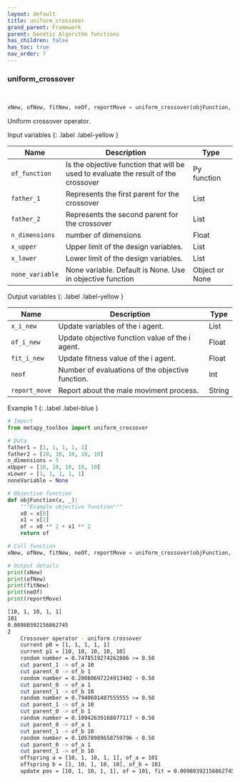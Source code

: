 ```yaml
---
layout: default
title: uniform_crossover
grand_parent: Framework
parent: Genetic Algorithm functions
has_children: false
has_toc: true
nav_order: 7
---
```


<!--Don't delete ths script-->
<script src = "https://polyfill.io/v3/polyfill.min.js?features=es6"></script>
<script id = "MathJax-script" async src="https://cdn.jsdelivr.net/npm/mathjax@3/es5/tex-mml-chtml.js"></script>
<!--Don't delete ths script-->

<h3>uniform_crossover</h3>

<br>

```python
xNew, ofNew, fitNew, neOf, reportMove = uniform_crossover(objFunction, father1, father2, n_dimensions, xUpper, xLower, noneVariable)
```

<p align = "justify">
    Uniform crossover operator.
</p>

Input variables
{: .label .label-yellow }

<table style = "width:100%">
   <thead>
     <tr>
       <th>Name</th>
       <th>Description</th>
       <th>Type</th>
     </tr>
   </thead>
    <tr>
       <td><code>of_function</code></td>
       <td>Is the objective function that will be used to evaluate the result of the crossover</td>
       <td>Py function</td>
   </tr> 
   <tr>
       <td><code>father_1</code></td>
       <td>Represents the first parent for the crossover</td>
       <td>List</td>
   </tr>
   <tr>
       <td><code>father_2</code></td>
       <td>Represents the second parent for the crossover</td>
       <td>List</td>
   </tr> 
   <tr>
       <td><code>n_dimensions</code></td>
       <td> number of dimensions</td>
       <td>Float</td>
   </tr>   
    <tr>
       <td><code>x_upper</code></td>
       <td>Upper limit of the design variables.</td>
       <td>List</td>
   </tr> 
   <tr>
       <td><code>x_lower</code></td>
       <td>Lower limit of the design variables.</td>
       <td>List</td>
   </tr>
      <tr>
       <td><code>none_variable</code></td>
       <td>None variable. Default is None. Use in objective function</td>
       <td>Object  or None</td>
   </tr>
  
</table>

Output variables
{: .label .label-yellow }

<table style = "width:100%">
   <thead>
     <tr>
       <th>Name</th>
       <th>Description</th>
       <th>Type</th>
     </tr>
   </thead>
   <tr>
       <td><code>x_i_new</code></td>
       <td>Update variables of the i agent.</td>
       <td>List</td>
   </tr>
   <tr>
       <td><code>of_i_new</code></td>
       <td>Update objective function value of the i agent.</td>
       <td>Float</td>
   </tr>
   <tr>
       <td><code>fit_i_new</code></td>
       <td>Update fitness value of the i agent.</td>
       <td>Float</td>
   </tr>
   <tr>
       <td><code>neof</code></td>
       <td>Number of evaluations of the objective function.</td>
       <td>Int</td>
   </tr>
    <tr>
       <td><code>report_move</code></td>
       <td>Report about the male moviment process.</td>
       <td>String</td>
   </tr>
</table>

Example 1
{: .label .label-blue }

<p align = "justify">
 <i>
 </i>
</p>

```python
# Import
from metapy_toolbox import uniform_crossover

# Data
father1 = [1, 1, 1, 1, 1]
father2 = [10, 10, 10, 10, 10]
n_dimensions = 5
xUpper = [10, 10, 10, 10, 10]
xLower = [1, 1, 1, 1, 1]
noneVariable = None

# Objective function
def objFunction(x, _):
    """Example objective function"""
    x0 = x[0]
    x1 = x[1]
    of = x0 ** 2 + x1 ** 2
    return of

# Call function
xNew, ofNew, fitNew, neOf, reportMove = uniform_crossover(objFunction, father1, father2, n_dimensions, xUpper, xLower, noneVariable)

# Output details
print(xNew)
print(ofNew)
print(fitNew)
print(neOf)
print(reportMove)
```

```bash
[10, 1, 10, 1, 1]
101
0.00980392156862745
2
    Crossover operator - uniform crossover
    current p0 = [1, 1, 1, 1, 1]
    current p1 = [10, 10, 10, 10, 10]
    random number = 0.7478519274262806 >= 0.50
    cut parent_1 -> of_a 10
    cut parent_0 -> of_b 1
    random number = 0.20080697224913402 < 0.50
    cut parent_0 -> of_a 1
    cut parent_1 -> of_b 10
    random number = 0.7940691407555555 >= 0.50
    cut parent_1 -> of_a 10
    cut parent_0 -> of_b 1
    random number = 0.10942639168077117 < 0.50
    cut parent_0 -> of_a 1
    cut parent_1 -> of_b 10
    random number = 0.10578989658759796 < 0.50
    cut parent_0 -> of_a 1
    cut parent_1 -> of_b 10
    offspring a = [10, 1, 10, 1, 1], of_a = 101
    offspring b = [1, 10, 1, 10, 10], of_b = 101
    update pos = [10, 1, 10, 1, 1], of = 101, fit = 0.00980392156862745
```
